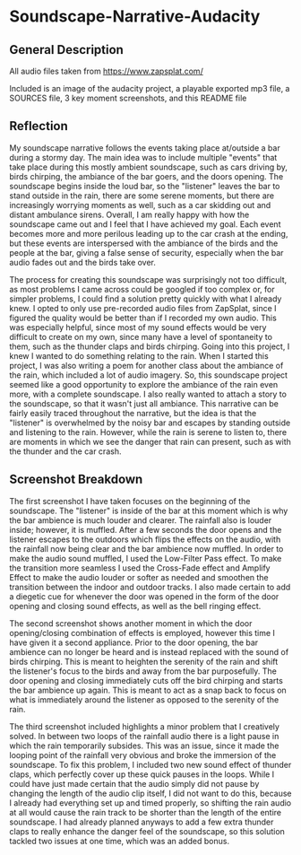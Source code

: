 # Soundscape-Narrative-Audacity 

  

## General Description 

  

All audio files taken from https://www.zapsplat.com/ 

  

Included is an image of the audacity project, a playable exported mp3 file, a SOURCES file, 3 key moment screenshots, and this README file 

  

  

## Reflection 

  

   My soundscape narrative follows the events taking place at/outside a bar during a stormy day. The main idea was to include multiple "events" that take place during this mostly ambient soundscape, such as cars driving by, birds chirping, the ambiance of the bar goers, and the doors opening. The soundscape begins inside the loud bar, so the "listener" leaves the bar to stand outside in the rain, there are some serene moments, but there are increasingly worrying moments as well, such as a car skidding out and distant ambulance sirens. Overall, I am really happy with how the soundscape came out and I feel that I have achieved my goal. Each event becomes more and more perilous leading up to the car crash at the ending, but these events are interspersed with the ambiance of the birds and the people at the bar, giving a false sense of security, especially when the bar audio fades out and the birds take over.  

  The process for creating this soundscape was surprisingly not too difficult, as most problems I came across could be googled if too complex or, for simpler problems, I could find a solution pretty quickly with what I already knew. I opted to only use pre-recorded audio files from ZapSplat, since I figured the quality would be better than if I recorded my own audio. This was especially helpful, since most of my sound effects would be very difficult to create on my own, since many have a level of spontaneity to them, such as the thunder claps and birds chirping. Going into this project, I knew I wanted to do something relating to the rain. When I started this project, I was also writing a poem for another class about the ambiance of the rain, which included a lot of audio imagery. So, this soundscape project seemed like a good opportunity to explore the ambiance of the rain even more, with a complete soundscape. I also really wanted to attach a story to the soundscape, so that it wasn't just all ambiance. This narrative can be fairly easily traced throughout the narrative, but the idea is that the "listener" is overwhelmed by the noisy bar and escapes by standing outside and listening to the rain. However, while the rain is serene to listen to, there are moments in which we see the danger that rain can present, such as with the thunder and the car crash. 

  

## Screenshot Breakdown 

  

The first screenshot I have taken focuses on the beginning of the soundscape. The "listener" is inside of the bar at this moment which is why the bar ambience is much louder and clearer. The rainfall also is louder inside; however, it is muffled. After a few seconds the door opens and the listener escapes to the outdoors which flips the effects on the audio, with the rainfall now being clear and the bar ambience now muffled. In order to make the audio sound muffled, I used the Low-Filter Pass effect. To make the transition more seamless I used the Cross-Fade effect and Amplify Effect to make the audio louder or softer as needed and smoothen the transition between the indoor and outdoor tracks. I also made certain to add a diegetic cue for whenever the door was opened in the form of the door opening and closing sound effects, as well as the bell ringing effect. 

  

The second screenshot shows another moment in which the door opening/closing combination of effects is employed, however this time I have given it a second appliance. Prior to the door opening, the bar ambience can no longer be heard and is instead replaced with the sound of birds chirping. This is meant to heighten the serenity of the rain and shift the listener's focus to the birds and away from the bar purposefully. The door opening and closing immediately cuts off the bird chirping and starts the bar ambience up again. This is meant to act as a snap back to focus on what is immediately around the listener as opposed to the serenity of the rain. 

  

The third screenshot included highlights a minor problem that I creatively solved. In between two loops of the rainfall audio there is a light pause in which the rain temporarily subsides. This was an issue, since it made the looping point of the rainfall very obvious and broke the immersion of the soundscape. To fix this problem, I included two new sound effect of thunder claps, which perfectly cover up these quick pauses in the loops. While I could have just made certain that the audio simply did not pause by changing the length of the audio clip itself, I did not want to do this, because I already had everything set up and timed properly, so shifting the rain audio at all would cause the rain track to be shorter than the length of the entire soundscape. I had already planned anyways to add a few extra thunder claps to really enhance the danger feel of the soundscape, so this solution tackled two issues at one time, which was an added bonus. 

 
